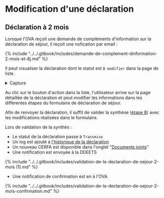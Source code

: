 # Modification d'une déclaration

## Déclaration à 2 mois

Lorsque l'OVA reçoit une demande de compléments d'information sur la déclaration de séjour, il reçoit une nofication par email :&#x20;

{% include "../../.gitbook/includes/demande-de-complement-dinformation-2-mois-et-8j.md" %}

Il peut visualiser la déclaration dont le statut est `À modifier` dans la page de liste.&#x20;

<details>

<summary>Capture</summary>

<figure><img src="../../.gitbook/assets/Capture d’écran 2025-07-05 à 20.43.12.png" alt=""><figcaption><p>Une déclaration avec le statut "À modifier"</p></figcaption></figure>

</details>

Au clic sur le bouton d'action dans la liste, l'utilisateur arrive sur la page détaillée de la déclaration et peut modifier les informations dans les différentes étapes du formulaire de déclaration de séjour.&#x20;

Afin de renvoyer la déclaration, il suffit de valider la synthèse ([étape 8](declaration-a-2-mois/etape-8-synthese.md)) avec les modifications réalisées dans le formulaire.&#x20;

Lors de validation de la synthès :&#x20;

* Le statut de la déclaration passe à `Transmise` &#x20;
* Un log est ajouté à [l'historique de la déclaration](page-detaillee-declaration.md#id-3.-historique-de-la-declaration)
* Un nouveau CERFA est disponible dans l'onglet "[Documents joints](page-detaillee-declaration.md#id-2.-documents-joints)"
* Une notification est envoyée à la DDEETS

{% include "../../.gitbook/includes/validation-de-la-declaration-de-sejour-2-mois (1).md" %}

* Une notification de confirmation est en à l'OVA&#x20;

{% include "../../.gitbook/includes/validation-de-la-declaration-de-sejour-2-mois-confirmation.md" %}

